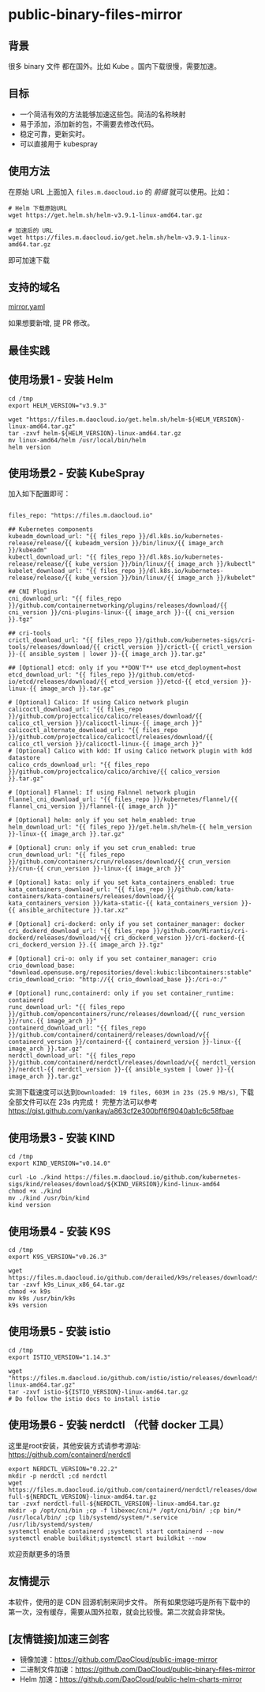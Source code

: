 # public-binary-files-mirror

## 背景
很多 binary 文件 都在国外。比如 Kube 。国内下载很慢，需要加速。

## 目标

* 一个简洁有效的方法能够加速这些包。简洁的名称映射
* 易于添加，添加新的包，不需要去修改代码。
* 稳定可靠，更新实时。
* 可以直接用于 kubespray

## 使用方法

在原始 URL 上面加入 `files.m.daocloud.io` 的 *前缀* 就可以使用。比如：

```
# Helm 下载原始URL
wget https://get.helm.sh/helm-v3.9.1-linux-amd64.tar.gz

# 加速后的 URL
wget https://files.m.daocloud.io/get.helm.sh/helm-v3.9.1-linux-amd64.tar.gz
```



即可加速下载

## 支持的域名

[mirror.yaml](mirror.yaml)

如果想要新增, 提 PR 修改。

## 最佳实践

## 使用场景1 - 安装 Helm

```
cd /tmp
export HELM_VERSION="v3.9.3"

wget "https://files.m.daocloud.io/get.helm.sh/helm-${HELM_VERSION}-linux-amd64.tar.gz"
tar -zxvf helm-${HELM_VERSION}-linux-amd64.tar.gz
mv linux-amd64/helm /usr/local/bin/helm
helm version
```

## 使用场景2 - 安装 KubeSpray

加入如下配置即可：
```

files_repo: "https://files.m.daocloud.io"

## Kubernetes components
kubeadm_download_url: "{{ files_repo }}/dl.k8s.io/kubernetes-release/release/{{ kubeadm_version }}/bin/linux/{{ image_arch }}/kubeadm"
kubectl_download_url: "{{ files_repo }}/dl.k8s.io/kubernetes-release/release/{{ kube_version }}/bin/linux/{{ image_arch }}/kubectl"
kubelet_download_url: "{{ files_repo }}/dl.k8s.io/kubernetes-release/release/{{ kube_version }}/bin/linux/{{ image_arch }}/kubelet"

## CNI Plugins
cni_download_url: "{{ files_repo }}/github.com/containernetworking/plugins/releases/download/{{ cni_version }}/cni-plugins-linux-{{ image_arch }}-{{ cni_version }}.tgz"

## cri-tools
crictl_download_url: "{{ files_repo }}/github.com/kubernetes-sigs/cri-tools/releases/download/{{ crictl_version }}/crictl-{{ crictl_version }}-{{ ansible_system | lower }}-{{ image_arch }}.tar.gz"

## [Optional] etcd: only if you **DON'T** use etcd_deployment=host
etcd_download_url: "{{ files_repo }}/github.com/etcd-io/etcd/releases/download/{{ etcd_version }}/etcd-{{ etcd_version }}-linux-{{ image_arch }}.tar.gz"

# [Optional] Calico: If using Calico network plugin
calicoctl_download_url: "{{ files_repo }}/github.com/projectcalico/calico/releases/download/{{ calico_ctl_version }}/calicoctl-linux-{{ image_arch }}"
calicoctl_alternate_download_url: "{{ files_repo }}/github.com/projectcalico/calicoctl/releases/download/{{ calico_ctl_version }}/calicoctl-linux-{{ image_arch }}"
# [Optional] Calico with kdd: If using Calico network plugin with kdd datastore
calico_crds_download_url: "{{ files_repo }}/github.com/projectcalico/calico/archive/{{ calico_version }}.tar.gz"

# [Optional] Flannel: If using Falnnel network plugin
flannel_cni_download_url: "{{ files_repo }}/kubernetes/flannel/{{ flannel_cni_version }}/flannel-{{ image_arch }}"

# [Optional] helm: only if you set helm_enabled: true
helm_download_url: "{{ files_repo }}/get.helm.sh/helm-{{ helm_version }}-linux-{{ image_arch }}.tar.gz"

# [Optional] crun: only if you set crun_enabled: true
crun_download_url: "{{ files_repo }}/github.com/containers/crun/releases/download/{{ crun_version }}/crun-{{ crun_version }}-linux-{{ image_arch }}"

# [Optional] kata: only if you set kata_containers_enabled: true
kata_containers_download_url: "{{ files_repo }}/github.com/kata-containers/kata-containers/releases/download/{{ kata_containers_version }}/kata-static-{{ kata_containers_version }}-{{ ansible_architecture }}.tar.xz"

# [Optional] cri-dockerd: only if you set container_manager: docker
cri_dockerd_download_url: "{{ files_repo }}/github.com/Mirantis/cri-dockerd/releases/download/v{{ cri_dockerd_version }}/cri-dockerd-{{ cri_dockerd_version }}.{{ image_arch }}.tgz"

# [Optional] cri-o: only if you set container_manager: crio
crio_download_base: "download.opensuse.org/repositories/devel:kubic:libcontainers:stable"
crio_download_crio: "http://{{ crio_download_base }}:/cri-o:/"

# [Optional] runc,containerd: only if you set container_runtime: containerd
runc_download_url: "{{ files_repo }}/github.com/opencontainers/runc/releases/download/{{ runc_version }}/runc.{{ image_arch }}"
containerd_download_url: "{{ files_repo }}/github.com/containerd/containerd/releases/download/v{{ containerd_version }}/containerd-{{ containerd_version }}-linux-{{ image_arch }}.tar.gz"
nerdctl_download_url: "{{ files_repo }}/github.com/containerd/nerdctl/releases/download/v{{ nerdctl_version }}/nerdctl-{{ nerdctl_version }}-{{ ansible_system | lower }}-{{ image_arch }}.tar.gz"
```

实测下载速度可以达到`Downloaded: 19 files, 603M in 23s (25.9 MB/s)`, 下载全部文件可以在 23s 内完成！
完整方法可以参考 https://gist.github.com/yankay/a863cf2e300bff6f9040ab1c6c58fbae

## 使用场景3 - 安装 KIND

```
cd /tmp
export KIND_VERSION="v0.14.0"

curl -Lo ./kind https://files.m.daocloud.io/github.com/kubernetes-sigs/kind/releases/download/${KIND_VERSION}/kind-linux-amd64
chmod +x ./kind
mv ./kind /usr/bin/kind
kind version
```

## 使用场景4 - 安装 K9S

```
cd /tmp
export K9S_VERSION="v0.26.3"

wget https://files.m.daocloud.io/github.com/derailed/k9s/releases/download/${K9S_VERSION}/k9s_Linux_x86_64.tar.gz
tar -zxvf k9s_Linux_x86_64.tar.gz
chmod +x k9s
mv k9s /usr/bin/k9s
k9s version
```

## 使用场景5 - 安装 istio

```
cd /tmp
export ISTIO_VERSION="1.14.3"

wget "https://files.m.daocloud.io/github.com/istio/istio/releases/download/${ISTIO_VERSION}/istio-${ISTIO_VERSION}-linux-amd64.tar.gz"
tar -zxvf istio-${ISTIO_VERSION}-linux-amd64.tar.gz
# Do follow the istio docs to install istio
```

## 使用场景6 - 安装 nerdctl （代替 docker 工具）
这里是root安装，其他安装方式请参考源站: https://github.com/containerd/nerdctl
```
export NERDCTL_VERSION="0.22.2"
mkdir -p nerdctl ;cd nerdctl
wget https://files.m.daocloud.io/github.com/containerd/nerdctl/releases/download/v${NERDCTL_VERSION}/nerdctl-full-${NERDCTL_VERSION}-linux-amd64.tar.gz
tar -zvxf nerdctl-full-${NERDCTL_VERSION}-linux-amd64.tar.gz
mkdir -p /opt/cni/bin ;cp -f libexec/cni/* /opt/cni/bin/ ;cp bin/* /usr/local/bin/ ;cp lib/systemd/system/*.service /usr/lib/systemd/system/
systemctl enable containerd ;systemctl start containerd --now
systemctl enable buildkit;systemctl start buildkit --now
```

欢迎贡献更多的场景


## 友情提示

本软件，使用的是 CDN 回源机制来同步文件。
所有如果您碰巧是所有下载中的第一次，没有缓存，需要从国外拉取，就会比较慢。第二次就会非常快。


## [友情链接]加速三剑客

* 镜像加速：https://github.com/DaoCloud/public-image-mirror
* 二进制文件加速：https://github.com/DaoCloud/public-binary-files-mirror
* Helm 加速：https://github.com/DaoCloud/public-helm-charts-mirror

